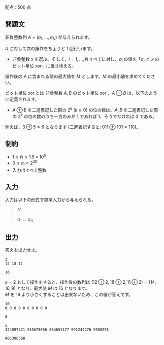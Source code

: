 配点 : $500$ 点

## 問題文

非負整数列 $A=(a_1,\ldots,a_N)$ が与えられます。

$A$ に対して次の操作をちょうど $1$ 回行います。

- 非負整数 $x$ を選ぶ。そして、$i=1,\ldots,N$ すべてに対し、$a_i$ の値を「$a_i$ と $x$ のビット単位 xor」に置き換える。

操作後の $A$ に含まれる値の最大値を $M$ とします。$M$ の最小値を求めてください。

ビット単位 xor とは
非負整数 $A, B$ のビット単位 xor 、$A \oplus B$ は、以下のように定義されます。

- $A \oplus B$ を二進表記した際の $2^k$ ($k \geq 0$) の位の数は、$A, B$ を二進表記した際の $2^k$ の位の数のうち一方のみが $1$ であれば $1$、そうでなければ $0$ である。

例えば、$3 \oplus 5 = 6$ となります (二進表記すると: $011 \oplus 101 = 110$)。

## 制約

- $1 \leq N \leq 1.5 \times 10^5$
- $0 \leq a_i \lt 2^{30}$
- 入力はすべて整数

## 入力

入力は以下の形式で標準入力から与えられる。

> $N$
> 
> $a_1$ $\ldots$ $a_N$

## 出力

答えを出力せよ。

```input1
3
12 18 11
```

```output1
16
```

$x=2$ として操作をすると、操作後の数列は $(12 \oplus 2,18 \oplus 2, 11 \oplus 2) = (14,16,9)$ となり、最大値 $M$ は $16$ となります。<br>
$M$ を $16$ より小さくすることは出来ないため、この値が答えです。

```input2
10
0 0 0 0 0 0 0 0 0 0
```

```output2
0
```

```input3
5
324097321 555675086 304655177 991244276 9980291
```

```output3
805306368
```